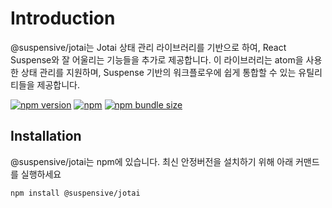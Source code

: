 # Introduction

@suspensive/jotai는 Jotai 상태 관리 라이브러리를 기반으로 하여, React Suspense와 잘 어울리는 기능들을 추가로 제공합니다. 이 라이브러리는 atom을 사용한 상태 관리를 지원하며, Suspense 기반의 워크플로우에 쉽게 통합할 수 있는 유틸리티들을 제공합니다.

[![npm version](https://img.shields.io/npm/v/@suspensive/jotai?color=000&labelColor=000&logo=npm&label=)](https://www.npmjs.com/package/@suspensive/jotai) [![npm](https://img.shields.io/npm/dm/@suspensive/jotai?color=000&labelColor=000)](https://www.npmjs.com/package/@suspensive/jotai) [![npm bundle size](https://img.shields.io/bundlephobia/minzip/@suspensive/jotai?color=000&labelColor=000)](https://www.npmjs.com/package/@suspensive/jotai)

## Installation

@suspensive/jotai는 npm에 있습니다. 최신 안정버전을 설치하기 위해 아래 커맨드를 실행하세요

```shell npm2yarn
npm install @suspensive/jotai
```
